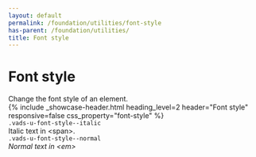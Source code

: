 ```yaml
---
layout: default
permalink: /foundation/utilities/font-style
has-parent: /foundation/utilities/
title: Font style
---
```


# Font style

<div class="va-introtext" markdown="1">
Change the font style of an element.
</div>

<div class="site-showcase">
{%
  include _showcase-header.html
  heading_level=2
  header="Font style"
  responsive=false
  css_property="font-style"
%}
  <div class="vads-l-row vads-u-flex-direction--column">
    <div class="site-showcase__col vads-l-row vads-u-align-items--flex-start vads-u-border--0">
      <div class="vads-l-col--12 medium-screen:vads-l-col--6">
          <code class="code">.vads-u-font-style--italic</code>
      </div>
      <div class="vads-l-col--12 medium-screen:vads-l-col--6">
        <span class="vads-u-font-style--italic">Italic text in &lt;span>. </span>
      </div>
    </div>
    <div class="site-showcase__col vads-l-row vads-u-align-items--flex-start">
      <div class="vads-l-col--12 medium-screen:vads-l-col--6">
          <code class="code">.vads-u-font-style--normal</code>
      </div>
      <div class="vads-l-col--12 medium-screen:vads-l-col--6">
        <em class="vads-u-font-style--normal">Normal text in &lt;em> </em>
      </div>
    </div>
  </div>
</div>